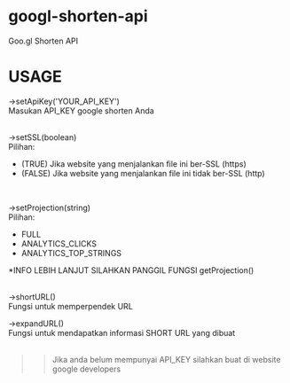 # googl-shorten-api
Goo.gl Shorten API

# USAGE

->setApiKey('YOUR_API_KEY') <br/>
Masukan API_KEY google shorten Anda <br/><br/>

->setSSL(boolean) <br/>
Pilihan:
<ul>
<li>(TRUE) Jika website yang menjalankan file ini ber-SSL (https) </li>
<li>(FALSE) Jika website yang menjalankan file ini tidak ber-SSL (http) </li>
</ul>
<br/>

->setProjection(string) <br/>
Pilihan:
<ul>
<li>FULL</li>
<li>ANALYTICS_CLICKS</li>
<li>ANALYTICS_TOP_STRINGS</li>
</ul>
*INFO LEBIH LANJUT SILAHKAN PANGGIL FUNGSI getProjection() <br/> <br/>

->shortURL() <br/>
Fungsi untuk memperpendek URL <br/>

->expandURL() <br/>
Fungsi untuk mendapatkan informasi SHORT URL yang dibuat <br/><br/>

>> Jika anda belum mempunyai API_KEY silahkan buat di website google developers
